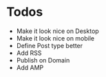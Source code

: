 # Todos

- Make it look nice on Desktop
- Make it look nice on mobile
- Define Post type better
- Add RSS
- Publish on Domain
- Add AMP
